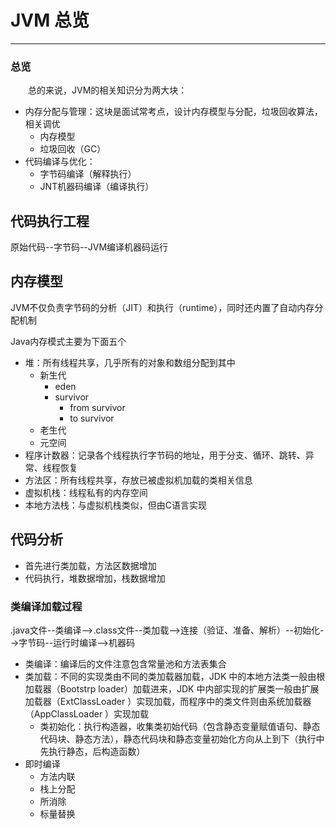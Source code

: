 # JVM 总览
***
### 总览
&ensp;&ensp;&ensp;&ensp;总的来说，JVM的相关知识分为两大块：

- 内存分配与管理：这块是面试常考点，设计内存模型与分配，垃圾回收算法，相关调优
  - 内存模型
  - 垃圾回收（GC）
- 代码编译与优化：
  - 字节码编译（解释执行）
  - JNT机器码编译（编译执行）

## 代码执行工程
原始代码--字节码--JVM编译机器码运行

## 内存模型
JVM不仅负责字节码的分析（JIT）和执行（runtime），同时还内置了自动内存分配机制

Java内存模式主要为下面五个

- 堆：所有线程共享，几乎所有的对象和数组分配到其中
	- 新生代
		- eden
		- survivor
			- from survivor
			- to survivor
	- 老生代
	- 元空间
- 程序计数器：记录各个线程执行字节码的地址，用于分支、循环、跳转、异常、线程恢复
- 方法区：所有线程共享，存放已被虚拟机加载的类相关信息
- 虚拟机栈：线程私有的内存空间
- 本地方法栈：与虚拟机栈类似，但由C语言实现

## 代码分析
- 首先进行类加载，方法区数据增加
- 代码执行，堆数据增加，栈数据增加

### 类编译加载过程
.java文件--类编译-->.class文件--类加载-->连接（验证、准备、解析）--初始化-->字节码--运行时编译-->机器码

- 类编译：编译后的文件注意包含常量池和方法表集合
- 类加载：不同的实现类由不同的类加载器加载，JDK 中的本地方法类一般由根加载器（Bootstrp loader）加载进来，JDK 中内部实现的扩展类一般由扩展加载器（ExtClassLoader ）实现加载，而程序中的类文件则由系统加载器（AppClassLoader ）实现加载
	- 类初始化：执行构造器，收集类初始代码（包含静态变量赋值语句、静态代码块、静态方法），静态代码块和静态变量初始化方向从上到下（执行中先执行静态，后构造函数）
- 即时编译
	- 方法内联
	- 栈上分配
	- 所消除
	- 标量替换
